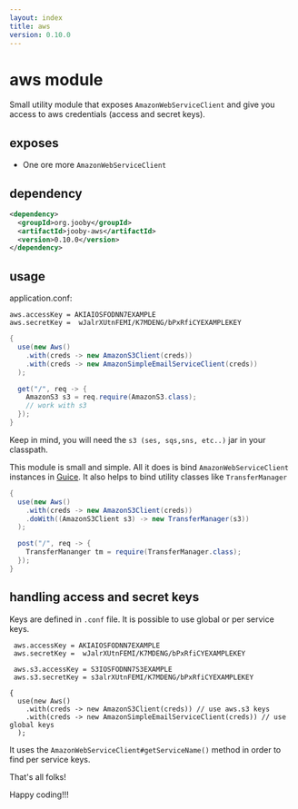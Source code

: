 ```yaml
---
layout: index
title: aws
version: 0.10.0
---
```


# aws module

Small utility module that exposes ```AmazonWebServiceClient``` and give you access to aws credentials (access and secret keys).

## exposes
* One ore more ```AmazonWebServiceClient```

## dependency

```xml
<dependency>
  <groupId>org.jooby</groupId>
  <artifactId>jooby-aws</artifactId>
  <version>0.10.0</version>
</dependency>
```

## usage

application.conf:

```properties
aws.accessKey = AKIAIOSFODNN7EXAMPLE
aws.secretKey =  wJalrXUtnFEMI/K7MDENG/bPxRfiCYEXAMPLEKEY
```

```java
{
  use(new Aws()
    .with(creds -> new AmazonS3Client(creds))
    .with(creds -> new AmazonSimpleEmailServiceClient(creds))
  );

  get("/", req -> {
    AmazonS3 s3 = req.require(AmazonS3.class);
    // work with s3
  });
}
```

Keep in mind, you will need the ```s3 (ses, sqs,sns, etc..)``` jar in your classpath.

This module is small and simple. All it does is bind ```AmazonWebServiceClient``` instances in
[Guice](https://github.com/google/guice). It also helps to bind utility classes like ```TransferManager```

```java
{
  use(new Aws()
    .with(creds -> new AmazonS3Client(creds))
    .doWith((AmazonS3Client s3) -> new TransferManager(s3))
  );

  post("/", req -> {
    TransferMananger tm = require(TransferManager.class);
  });
}
```

## handling access and secret keys

Keys are defined in ```.conf``` file. It is possible to use global or per service keys.

```properties
 aws.accessKey = AKIAIOSFODNN7EXAMPLE
 aws.secretKey =  wJalrXUtnFEMI/K7MDENG/bPxRfiCYEXAMPLEKEY

 aws.s3.accessKey = S3IOSFODNN7S3EXAMPLE
 aws.s3.secretKey = s3alrXUtnFEMI/K7MDENG/bPxRfiCYEXAMPLEKEY
```

```
{
  use(new Aws()
    .with(creds -> new AmazonS3Client(creds)) // use aws.s3 keys
    .with(creds -> new AmazonSimpleEmailServiceClient(creds)) // use global keys
  );
```

It uses the ```AmazonWebServiceClient#getServiceName()``` method in order to find per service
keys.

That's all folks!

Happy coding!!!
